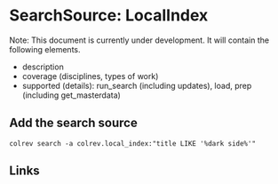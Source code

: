 # SearchSource: LocalIndex

Note: This document is currently under development. It will contain the following elements.

- description
- coverage (disciplines, types of work)
- supported (details): run_search (including updates), load,  prep (including get_masterdata)

## Add the search source

```
colrev search -a colrev.local_index:"title LIKE '%dark side%'"
```

## Links
